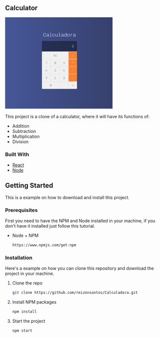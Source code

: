 ## Calculator

<p>
  <img src="https://github.com/reizonsantos/Calculadora/blob/main/img/calcApp.png" width="350">
</p>


This project is a clone of a calculator, where it will have its functions of:
* Addition 
* Subtraction 
* Multiplication
* Division


### Built With

* [React](https://pt-br.reactjs.org/)
* [Node](https://nodejs.org/en/)


## Getting Started

This is a example on how to download and install this project.


### Prerequisites

First you need to have the NPM and Node installed in your machine, if you don't have it installed just follow this tutorial.
* Node + NPM
  ```sh
  https://www.npmjs.com/get-npm
  ```


### Installation

Here's a example on how you can clone this repository and download the project in your machine.
1. Clone the repo
   ```sh
   git clone https://github.com/reizonsantos/Calculadora.git
   ```
2. Install NPM packages
   ```sh
   npm install
   ```
3. Start the project
   ```sh
   npm start
   ```
